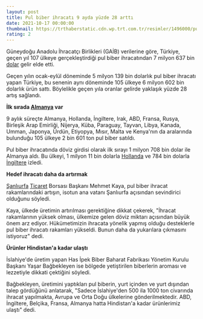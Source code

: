 ```yaml
--- 
layout: post
title: Pul biber ihracatı 9 ayda yüzde 28 arttı
date: 2021-10-17 00:00:00
thumbnail: https://trthaberstatic.cdn.wp.trt.com.tr/resimler/1496000/pul-biber-aa-1496686.jpg
rating: 2
---
```

<p>
	Güneydoğu Anadolu İhracatçı Birlikleri (GAİB) verilerine göre, Türkiye, geçen yıl 107 ülkeye gerçekleştirdiği pul biber ihracatından 7 milyon 637 bin <a href="https://www.trthaber.com/etiket/dolar/" target="_blank">dolar</a> gelir elde etti.</p>
<p>
	Geçen yılın ocak-eylül döneminde 5 milyon 139 bin dolarlık pul biber ihracatı yapan Türkiye, bu senenin aynı döneminde 105 ülkeye 6 milyon 602 bin dolarlık ürün sattı. Böylelikle geçen yıla oranlar gelirde yaklaşık yüzde 28 artış sağlandı.</p>
<p>
	<strong>İlk sırada <a href="https://www.trthaber.com/etiket/almanya/" target="_blank">Almanya</a> var</strong></p>
<p>
	9 aylık süreçte Almanya, Hollanda, İngiltere, Irak, ABD, Fransa, Rusya, Birleşik Arap Emirliği, Nijerya, Küba, Paraguay, Tayvan, Libya, Kanada, Umman, Japonya, Ürdün, Etiyopya, Mısır, Malta ve Kenya'nın da aralarında bulunduğu 105 ülkeye 2 bin 601 ton pul biber satıldı.</p>
<p>
	Pul biber ihracatında döviz girdisi olarak ilk sırayı 1 milyon 708 bin dolar ile Almanya aldı. Bu ülkeyi, 1 milyon 11 bin dolarla <a href="https://www.trthaber.com/etiket/hollanda/" target="_blank">Hollanda</a> ve 784 bin dolarla <a href="https://www.trthaber.com/etiket/ingiltere/" target="_blank">İngiltere</a> izledi.</p>
<p>
	<strong>Hedef ihracatı daha da artırmak</strong></p>
<p>
	<a href="https://www.trthaber.com/etiket/sanliurfa/" target="_blank">Şanlıurfa</a> <a href="https://www.trthaber.com/etiket/ticaret/" target="_blank">Ticaret</a> Borsası Başkanı Mehmet Kaya, pul biber ihracat rakamlarındaki artışın, isotun ana vatanı Şanlıurfa açısından sevindirici olduğunu söyledi.</p>
<p>
	Kaya, ülkede üretimin artırılması gerektiğine dikkat çekerek, "İhracat rakamlarının yüksek olması, ülkemize gelen döviz miktarı açısından büyük önem arz ediyor. Hükümetimizin ihracata yönelik yapmış olduğu desteklerle pul biber ihracatı rakamları yükseldi. Bunun daha da yukarılara çıkmasını istiyoruz" dedi.</p>
<p>
	<strong>Ürünler Hindistan'a kadar ulaştı</strong></p>
<p>
	İslahiye'de üretim yapan Has İpek Biber Baharat Fabrikası Yönetim Kurulu Başkanı Yaşar Bağbekleyen ise bölgede yetiştirilen biberlerin aroması ve lezzetiyle dikkati çektiğini söyledi.</p>
<p>
	Bağbekleyen, üretimini yaptıkları pul biberin, yurt içinden ve yurt dışından talep gördüğünü anlatarak, "Sadece İslahiye'den 500 ila 1000 ton civarında ihracat yapılmakta, Avrupa ve Orta Doğu ülkelerine gönderilmektedir. ABD, İngiltere, Belçika, Fransa, Almanya hatta Hindistan'a kadar ürünlerimiz ulaştı" dedi.</p>
